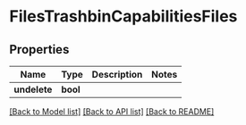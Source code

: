 # FilesTrashbinCapabilitiesFiles

## Properties

Name | Type | Description | Notes
------------ | ------------- | ------------- | -------------
**undelete** | **bool** |  | 

[[Back to Model list]](../README.md#documentation-for-models) [[Back to API list]](../README.md#documentation-for-api-endpoints) [[Back to README]](../README.md)


